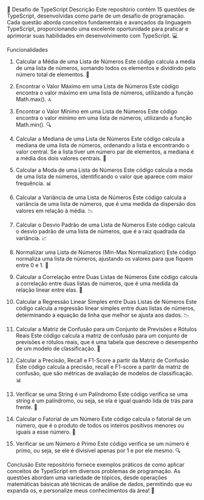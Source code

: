 🚀 Desafio de TypeScript
Descrição
Este repositório contém 15 questões de TypeScript, desenvolvidas como parte de um desafio de programação. Cada questão aborda conceitos fundamentais e avançados da linguagem TypeScript, proporcionando uma excelente oportunidade para praticar e aprimorar suas habilidades em desenvolvimento com TypeScript. 💻

Funcionalidades
1. Calcular a Média de uma Lista de Números
Este código calcula a média de uma lista de números, somando todos os elementos e dividindo pelo número total de elementos. 📐

2. Encontrar o Valor Máximo em uma Lista de Números
Este código encontra o valor máximo em uma lista de números, utilizando a função Math.max(). 🔝

3. Encontrar o Valor Mínimo em uma Lista de Números
Este código encontra o valor mínimo em uma lista de números, utilizando a função Math.min(). 🔍

4. Calcular a Mediana de uma Lista de Números
Este código calcula a mediana de uma lista de números, ordenando a lista e encontrando o valor central. Se a lista tiver um número par de elementos, a mediana é a média dos dois valores centrais. 📏

5. Calcular a Moda de uma Lista de Números
Este código calcula a moda de uma lista de números, identificando o valor que aparece com maior frequência. 📊

6. Calcular a Variância de uma Lista de Números
Este código calcula a variância de uma lista de números, que é uma medida da dispersão dos valores em relação à média. 📉

7. Calcular o Desvio Padrão de uma Lista de Números
Este código calcula o desvio padrão de uma lista de números, que é a raiz quadrada da variância. 📈

8. Normalizar uma Lista de Números (Min-Max Normalization)
Este código normaliza uma lista de números, ajustando os valores para que fiquem entre 0 e 1. 🔄

9. Calcular a Correlação entre Duas Listas de Números
Este código calcula a correlação entre duas listas de números, que é uma medida da relação linear entre elas. 🔗

10. Calcular a Regressão Linear Simples entre Duas Listas de Números
Este código calcula a regressão linear simples entre duas listas de números, determinando a equação da linha que melhor se ajusta aos dados. 📉

11. Calcular a Matriz de Confusão para um Conjunto de Previsões e Rótulos Reais
Este código calcula a matriz de confusão para um conjunto de previsões e rótulos reais, que é uma tabela que descreve o desempenho de um modelo de classificação. 🧮

12. Calcular a Precisão, Recall e F1-Score a partir da Matriz de Confusão
Este código calcula a precisão, recall e F1-score a partir da matriz de confusão, que são métricas de avaliação de modelos de classificação. 📊

13. Verificar se uma String é um Palíndromo
Este código verifica se uma string é um palíndromo, ou seja, se ela é igual quando lida de trás para frente. 🔄

14. Calcular o Fatorial de um Número
Este código calcula o fatorial de um número, que é o produto de todos os inteiros positivos menores ou iguais a esse número. 🔢

15. Verificar se um Número é Primo
Este código verifica se um número é primo, ou seja, se ele é divisível apenas por 1 e por ele mesmo. 🔍

Conclusão
Este repositório fornece exemplos práticos de como aplicar conceitos de TypeScript em diversos problemas de programação. As questões abordam uma variedade de tópicos, desde operações matemáticas básicas até técnicas de análise de dados, permitindo que eu expanda os, e personalize meus conhecimentos da área! 🌟
